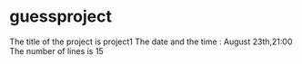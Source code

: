 # guessproject
The title of the project is project1
The date and the time : August 23th,21:00
The number of lines is 15
